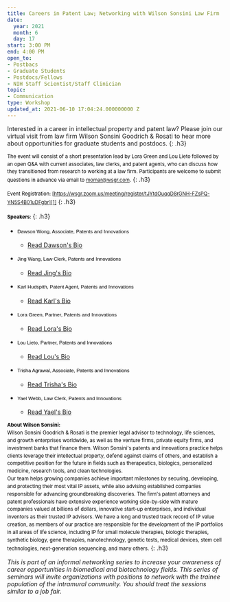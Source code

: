 ```yaml
---
title: Careers in Patent Law; Networking with Wilson Sonsini Law Firm
date:
  year: 2021
  month: 6
  day: 17
start: 3:00 PM
end: 4:00 PM
open_to:
- Postbacs
- Graduate Students
- Postdocs/Fellows
- NIH Staff Scientist/Staff Clinician
topic:
- Communication
type: Workshop
updated_at: 2021-06-10 17:04:24.000000000 Z
---
```

Interested in a career in intellectual property and patent law? Please
join our virtual visit from law firm Wilson Sonsini Goodrich &amp;
Rosati to hear more about opportunities for graduate students and
postdocs.
{: .h3}

<span style="font-size: 11.5052px; color: #000000; font-family: 'Lucida
Grande', 'Lucida Sans Unicode', Tahoma, Geneva, Verdana, sans-serif;
font-weight: normal; line-height: 17.833px;">The event will consist of a
short presentation lead by Lora Green and Lou Lieto followed by an open
Q&amp;A with current associates, law clerks, and patent agents, who can
discuss how they transitioned from research to working at a law firm.
Participants are welcome to submit questions in advance via email to
momar@wsgr.com.</span>
{: .h3}

<span style="font-size: 11.5052px; color: #000000; font-family: 'Lucida
Grande', 'Lucida Sans Unicode', Tahoma, Geneva, Verdana, sans-serif;
font-weight: normal; line-height: 17.833px;">Event
Registration: [https://wsgr.zoom.us/meeting/register/tJYtdOuqqD8rGNH-FZsPQ-YN5S4B01uDFgbr][1]</span>
{: .h3}

<span style="font-size: 11.5052px; color: #000000; font-family: 'Lucida
Grande', 'Lucida Sans Unicode', Tahoma, Geneva, Verdana, sans-serif;
font-weight: normal; line-height: 17.833px;">**Speakers**: </span>
{: .h3}

* <span style="font-size: 11.5052px; color: #000000; font-family:
  'Lucida Grande', 'Lucida Sans Unicode', Tahoma, Geneva, Verdana,
  sans-serif; font-weight: normal; line-height: 17.833px;">Dawson Wong,
  Associate, Patents and Innovations </span>
  * [Read Dawson's Bio][2]

* <span style="font-size: 11.5052px; color: #000000; font-family:
  'Lucida Grande', 'Lucida Sans Unicode', Tahoma, Geneva, Verdana,
  sans-serif; font-weight: normal; line-height: 17.833px;">Jing Wang,
  Law Clerk, Patents and Innovations </span>
  * [Read Jing\'s Bio][3]

* <span style="font-size: 11.5052px; color: #000000; font-family:
  'Lucida Grande', 'Lucida Sans Unicode', Tahoma, Geneva, Verdana,
  sans-serif; font-weight: normal; line-height: 17.833px;">Karl
  Hudspith, Patent Agent, Patents and Innovations </span>
  * [Read Karl\'s Bio][4]

* <span style="font-size: 11.5052px; color: #000000; font-family:
  'Lucida Grande', 'Lucida Sans Unicode', Tahoma, Geneva, Verdana,
  sans-serif; font-weight: normal; line-height: 17.833px;">Lora Green,
  Partner, Patents and Innovations</span>
  * [Read Lora's Bio][5]

* <span style="font-size: 11.5052px; color: #000000; font-family:
  'Lucida Grande', 'Lucida Sans Unicode', Tahoma, Geneva, Verdana,
  sans-serif; font-weight: normal; line-height: 17.833px;">Lou Lieto,
  Partner, Patents and Innovations</span>
  * [Read Lou's Bio][6]

* <span style="font-size: 11.5052px; color: #000000; font-family:
  'Lucida Grande', 'Lucida Sans Unicode', Tahoma, Geneva, Verdana,
  sans-serif; font-weight: normal; line-height: 17.833px;">Trisha
  Agrawal, Associate, Patents and Innovations</span>
  * [Read Trisha\'s Bio][7]

* <span style="font-size: 11.5052px; color: #000000; font-family:
  'Lucida Grande', 'Lucida Sans Unicode', Tahoma, Geneva, Verdana,
  sans-serif; font-weight: normal; line-height: 17.833px;">Yael Webb,
  Law Clerk, Patents and Innovations</span>
  * [Read Yael\'s Bio][8]

<span style="font-size: 11.5052px; color: #000000; font-family: 'Lucida
Grande', 'Lucida Sans Unicode', Tahoma, Geneva, Verdana, sans-serif;
font-weight: normal; line-height: 17.833px;">**About Wilson Sonsini:**  
Wilson Sonsini Goodrich &amp; Rosati is the premier legal advisor to
technology, life sciences, and growth enterprises worldwide, as well as
the venture firms, private equity firms, and investment banks that
finance them. Wilson Sonsini's patents and innovations practice helps
clients leverage their intellectual property, defend against claims of
others, and establish a competitive position for the future in fields
such as therapeutics, biologics, personalized medicine, research tools,
and clean technologies.  
Our team helps growing companies achieve important milestones by
securing, developing, and protecting their most vital IP assets, while
also advising established companies responsible for advancing
groundbreaking discoveries. The firm's patent attorneys and patent
professionals have extensive experience working side-by-side with mature
companies valued at billions of dollars, innovative start-up
enterprises, and individual inventors as their trusted IP advisors. We
have a long and trusted track record of IP value creation, as members of
our practice are responsible for the development of the IP portfolios in
all areas of life science, including IP for small molecule therapies,
biologic therapies, synthetic biology, gene therapies, nanotechnology,
genetic tests, medical devices, stem cell technologies, next-generation
sequencing, and many others.</span>
{: .h3}

*This is part of an informal networking series to increase your
awareness of career opportunities in biomedical and biotechnology
fields. This series of seminars will invite organizations with positions
to network with the trainee population of the intramural community. You
should treat the sessions similar to a job fair.*

 



[1]: https://wsgr.zoom.us/meeting/register/tJYtdOuqqD8rGNH-FZsPQ-YN5S4B01uDFgbr
[2]: https://www.wsgr.com/en/people/dawson-wong.html
[3]: https://www.wsgr.com/en/people/jing-wang.html
[4]: https://www.wsgr.com/en/people/karl-a-hudspith.html
[5]: https://www.wsgr.com/en/people/lora-m-green.html
[6]: https://www.wsgr.com/en/people/lou-lieto.html
[7]: https://www.wsgr.com/en/people/trisha-agrawal.html
[8]: https://www.wsgr.com/en/people/yael-webb.html
